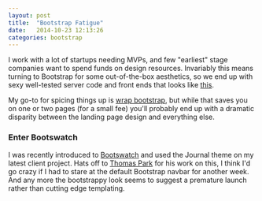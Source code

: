 ```yaml
---
layout: post
title:  "Bootstrap Fatigue"
date:   2014-10-23 12:13:26
categories: bootstrap
---
```

I work with a lot of startups needing MVPs, and few "earliest" stage companies
want to spend funds on design resources. Invariably this
means turning to Bootstrap for some out-of-the-box aesthetics, so we end up with
sexy well-tested server code and front ends that looks like
[this][bootstrap-example].

My go-to for spicing things up is [wrap bootstrap][wrapboot], but while that
saves you on one or two pages (for a small fee) you'll probably end up with a
dramatic disparity between the landing page design and everything else.

### Enter Bootswatch

I was recently introduced to [Bootswatch][bootswatch] and used the Journal theme on
my latest client project. Hats off to [Thomas Park][thomas] for his work on
this, I think I'd go crazy if I had to stare at the default Bootstrap navbar for
another week. And any more the bootstrappy look seems to suggest a premature
launch rather than cutting edge templating.

[bootstrap-example]: http://getbootstrap.com/examples/navbar-fixed-top/
[wrapboot]:          https://wrapbootstrap.com/
[bootswatch]:        http://bootswatch.com/
[thomas]:            http://thomaspark.me/

